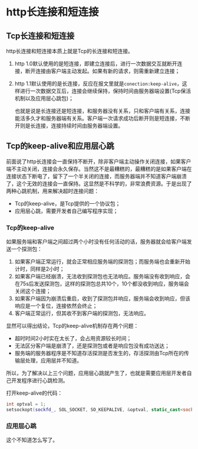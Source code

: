 # http长连接和短连接

## Tcp长连接和短连接

http长连接和短连接本质上就是Tcp的长连接和短连接。

1. http 1.0默认使用的是短连接，即建立连接后，进行一次数据交互就断开连接，断开连接由客户端主动发起。如果有新的请求，则需重新建立连接；

2. http 1.1默认使用的是长连接，反应在报文里就是`conection:keep-alive`，这样进行一次数据交互后，连接会继续保持，保持时间由服务器端设置(Tcp保活机制以及应用层心跳包)；

   也就是说是长连接还是短连接，和服务器没有关系，只和客户端有关系，连接能活多久才和服务器端有关系。客户端一次请求成功后断开则是短连接，不断开则是长连接，连接持续时间由服务器端设置。

## Tcp的keep-alive和应用层心跳

前面说了http长连接会一直保持不断开，除非客户端主动操作关闭连接，如果客户端不主动关闭，连接会永久保存。当然这不是最糟糕的，最糟糕的是如果客户端在连接状态下断电了，留下了一个半关闭的连接，而服务器端并不知道客户端崩溃了，这个无效的连接会一直保持。这显然是不科学的，非常浪费资源。于是出现了两种心跳机制，用来解决超时连接问题：

- Tcp的keep-alive，是Tcp提供的一个协议包；
- 应用层心跳，需要开发者自己编写程序实现；

### Tcp的keep-alive

如果服务端和客户端之间超过两个小时没有任何活动的话，服务器就会给客户端发送一个探测包：

1. 如果客户端正常运行，就会正常相应服务端的探测包；而服务端也会重新开始计时，同样是2小时；
2. 如果客户端已经崩溃，无法收到探测包也无法响应。服务端没有收到响应，会在75s后发送探测包，这样的探测包总共10个，10个都没收到响应，服务端会关闭这个连接；
3. 如果客户端因为崩溃后重启，收到了探测包并响应，服务端会收到响应，但该响应是一个复位，连接依然会终止；
4. 客户端正常运行，但其收不到客户端的探测包，无法响应。

显然可以得出结论，Tcp的keep-alive机制存在两个问题：

- 超时时间2小时实在太长了，会占用资源较长时间；
- 无法区分客户端是崩溃了，还是探测包或者是响应包没有成功送达；
- 服务端的服务器程序是不知道存活探测是否发生的，存活探测由Tcp所在的传输层处理，应用层并不知道。

所以，为了解决以上三个问题，应用层心跳就产生了，也就是需要应用层开发者自己开发程序进行心跳检测。

打开keep-alive的代码：

```cpp
int optval = 1;
setsockopt(sockfd_, SOL_SOCKET, SO_KEEPALIVE, &optval, static_cast<socklen_t>(sizeof optval));
```

### 应用层心跳

这个不知道怎么写了。